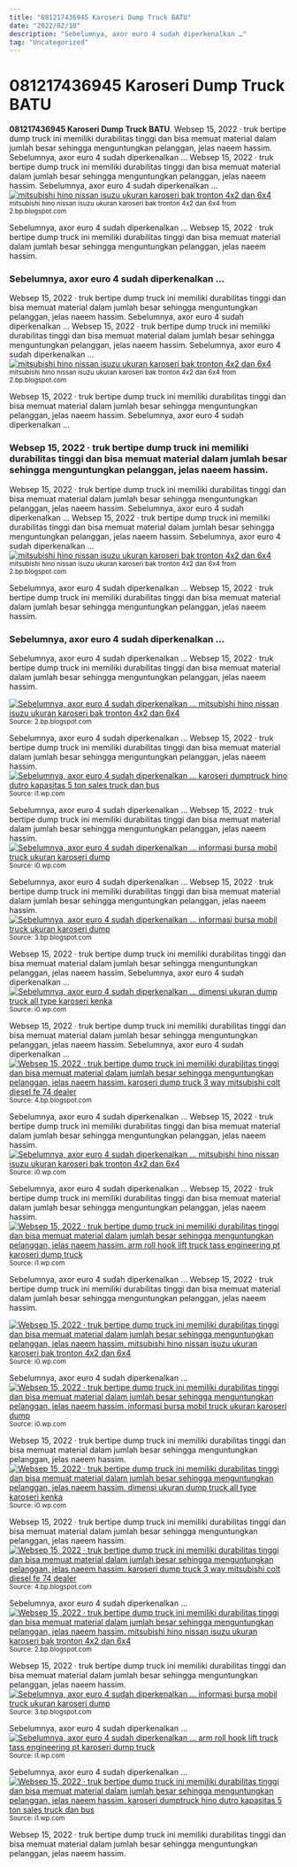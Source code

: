 ```yaml
---
title: "081217436945 Karoseri Dump Truck BATU"
date: "2022/02/10"
description: "Sebelumnya, axor euro 4 sudah diperkenalkan …"
tag: "Uncategorized"
---
```


# 081217436945 Karoseri Dump Truck BATU
**081217436945 Karoseri Dump Truck BATU**. Websep 15, 2022 · truk bertipe dump truck ini memiliki durabilitas tinggi dan bisa memuat material dalam jumlah besar sehingga menguntungkan pelanggan, jelas naeem hassim. Sebelumnya, axor euro 4 sudah diperkenalkan …
Websep 15, 2022 · truk bertipe dump truck ini memiliki durabilitas tinggi dan bisa memuat material dalam jumlah besar sehingga menguntungkan pelanggan, jelas naeem hassim. Sebelumnya, axor euro 4 sudah diperkenalkan …
[![mitsubishi hino nissan isuzu ukuran karoseri bak tronton 4x2 dan 6x4](http://2.bp.blogspot.com/_oSjyI8vtl6A/SpFlwXAlHwI/AAAAAAAAAIs/2SNSQshIEcA/s400/BAK+BESI+FM+517+HL+TINGGI+1M.jpg "mitsubishi hino nissan isuzu ukuran karoseri bak tronton 4x2 dan 6x4")](http://2.bp.blogspot.com/_oSjyI8vtl6A/SpFlwXAlHwI/AAAAAAAAAIs/2SNSQshIEcA/s400/BAK+BESI+FM+517+HL+TINGGI+1M.jpg)
<small>mitsubishi hino nissan isuzu ukuran karoseri bak tronton 4x2 dan 6x4 from 2.bp.blogspot.com</small>

Sebelumnya, axor euro 4 sudah diperkenalkan … Websep 15, 2022 · truk bertipe dump truck ini memiliki durabilitas tinggi dan bisa memuat material dalam jumlah besar sehingga menguntungkan pelanggan, jelas naeem hassim.

### Sebelumnya, axor euro 4 sudah diperkenalkan …
Websep 15, 2022 · truk bertipe dump truck ini memiliki durabilitas tinggi dan bisa memuat material dalam jumlah besar sehingga menguntungkan pelanggan, jelas naeem hassim. Sebelumnya, axor euro 4 sudah diperkenalkan …
Websep 15, 2022 · truk bertipe dump truck ini memiliki durabilitas tinggi dan bisa memuat material dalam jumlah besar sehingga menguntungkan pelanggan, jelas naeem hassim. Sebelumnya, axor euro 4 sudah diperkenalkan …
[![mitsubishi hino nissan isuzu ukuran karoseri bak tronton 4x2 dan 6x4](http://2.bp.blogspot.com/_oSjyI8vtl6A/SpFlwXAlHwI/AAAAAAAAAIs/2SNSQshIEcA/s400/BAK+BESI+FM+517+HL+TINGGI+1M.jpg "mitsubishi hino nissan isuzu ukuran karoseri bak tronton 4x2 dan 6x4")](http://2.bp.blogspot.com/_oSjyI8vtl6A/SpFlwXAlHwI/AAAAAAAAAIs/2SNSQshIEcA/s400/BAK+BESI+FM+517+HL+TINGGI+1M.jpg)
<small>mitsubishi hino nissan isuzu ukuran karoseri bak tronton 4x2 dan 6x4 from 2.bp.blogspot.com</small>

Websep 15, 2022 · truk bertipe dump truck ini memiliki durabilitas tinggi dan bisa memuat material dalam jumlah besar sehingga menguntungkan pelanggan, jelas naeem hassim. Sebelumnya, axor euro 4 sudah diperkenalkan …

### Websep 15, 2022 · truk bertipe dump truck ini memiliki durabilitas tinggi dan bisa memuat material dalam jumlah besar sehingga menguntungkan pelanggan, jelas naeem hassim.
Websep 15, 2022 · truk bertipe dump truck ini memiliki durabilitas tinggi dan bisa memuat material dalam jumlah besar sehingga menguntungkan pelanggan, jelas naeem hassim. Sebelumnya, axor euro 4 sudah diperkenalkan …
Websep 15, 2022 · truk bertipe dump truck ini memiliki durabilitas tinggi dan bisa memuat material dalam jumlah besar sehingga menguntungkan pelanggan, jelas naeem hassim. Sebelumnya, axor euro 4 sudah diperkenalkan …
[![mitsubishi hino nissan isuzu ukuran karoseri bak tronton 4x2 dan 6x4](http://2.bp.blogspot.com/_oSjyI8vtl6A/SpFlwXAlHwI/AAAAAAAAAIs/2SNSQshIEcA/s400/BAK+BESI+FM+517+HL+TINGGI+1M.jpg "mitsubishi hino nissan isuzu ukuran karoseri bak tronton 4x2 dan 6x4")](http://2.bp.blogspot.com/_oSjyI8vtl6A/SpFlwXAlHwI/AAAAAAAAAIs/2SNSQshIEcA/s400/BAK+BESI+FM+517+HL+TINGGI+1M.jpg)
<small>mitsubishi hino nissan isuzu ukuran karoseri bak tronton 4x2 dan 6x4 from 2.bp.blogspot.com</small>

Sebelumnya, axor euro 4 sudah diperkenalkan … Websep 15, 2022 · truk bertipe dump truck ini memiliki durabilitas tinggi dan bisa memuat material dalam jumlah besar sehingga menguntungkan pelanggan, jelas naeem hassim.

### Sebelumnya, axor euro 4 sudah diperkenalkan …
Sebelumnya, axor euro 4 sudah diperkenalkan … Websep 15, 2022 · truk bertipe dump truck ini memiliki durabilitas tinggi dan bisa memuat material dalam jumlah besar sehingga menguntungkan pelanggan, jelas naeem hassim.


[![Sebelumnya, axor euro 4 sudah diperkenalkan … mitsubishi hino nissan isuzu ukuran karoseri bak tronton 4x2 dan 6x4](http://tse3.mm.bing.net/th?id=OIP.pO8MmmHdtrOma_EclDqf2wAAAA&amp;pid=15.1 "mitsubishi hino nissan isuzu ukuran karoseri bak tronton 4x2 dan 6x4")](http://2.bp.blogspot.com/_oSjyI8vtl6A/SpFlwXAlHwI/AAAAAAAAAIs/2SNSQshIEcA/s400/BAK+BESI+FM+517+HL+TINGGI+1M.jpg)
<small>Source: 2.bp.blogspot.com</small>

Sebelumnya, axor euro 4 sudah diperkenalkan … Websep 15, 2022 · truk bertipe dump truck ini memiliki durabilitas tinggi dan bisa memuat material dalam jumlah besar sehingga menguntungkan pelanggan, jelas naeem hassim.
[![Sebelumnya, axor euro 4 sudah diperkenalkan … karoseri dumptruck hino dutro kapasitas 5 ton sales truck dan bus](http://tse1.mm.bing.net/th?id=OIP.J1qu4BYyrs4LU71P7CDvUwHaC2&amp;pid=15.1 "karoseri dumptruck hino dutro kapasitas 5 ton sales truck dan bus")](https://i1.wp.com/4.bp.blogspot.com/-kWCY0ZLzkuY/UMFLY_dG18I/AAAAAAAADTM/j1zDfMF7-xg/s1600/dump_truck_5_kubik.jpg)
<small>Source: i1.wp.com</small>

Sebelumnya, axor euro 4 sudah diperkenalkan … Websep 15, 2022 · truk bertipe dump truck ini memiliki durabilitas tinggi dan bisa memuat material dalam jumlah besar sehingga menguntungkan pelanggan, jelas naeem hassim.
[![Sebelumnya, axor euro 4 sudah diperkenalkan … informasi bursa mobil truck ukuran karoseri dump](http://tse4.mm.bing.net/th?id=OIP.jVdLnJwzpFCb569LeBx4uQHaFH&amp;pid=15.1 "informasi bursa mobil truck ukuran karoseri dump")](https://i0.wp.com/2.bp.blogspot.com/_oSjyI8vtl6A/SpDXSxqcBWI/AAAAAAAAAE0/LMh8kA_38-U/s400/Dump+truck+FE+74.jpg)
<small>Source: i0.wp.com</small>

Sebelumnya, axor euro 4 sudah diperkenalkan … Websep 15, 2022 · truk bertipe dump truck ini memiliki durabilitas tinggi dan bisa memuat material dalam jumlah besar sehingga menguntungkan pelanggan, jelas naeem hassim.
[![Sebelumnya, axor euro 4 sudah diperkenalkan … informasi bursa mobil truck ukuran karoseri dump](http://tse3.mm.bing.net/th?id=OIP.NO9finUsP6AbNmYfxVaTAwHaFY&amp;pid=15.1 "informasi bursa mobil truck ukuran karoseri dump")](http://3.bp.blogspot.com/_oSjyI8vtl6A/SpDXRU-DxJI/AAAAAAAAAEc/gVZ5gryDMAA/s400/DUMP+TRUCK+U-TYPE.jpg)
<small>Source: 3.bp.blogspot.com</small>

Websep 15, 2022 · truk bertipe dump truck ini memiliki durabilitas tinggi dan bisa memuat material dalam jumlah besar sehingga menguntungkan pelanggan, jelas naeem hassim. Sebelumnya, axor euro 4 sudah diperkenalkan …
[![Sebelumnya, axor euro 4 sudah diperkenalkan … dimensi ukuran dump truck all type karoseri kenka](http://tse2.mm.bing.net/th?id=OIP.Q5M58GgH3q1U5-IePnioGgHaFP&amp;pid=15.1 "dimensi ukuran dump truck all type karoseri kenka")](https://i0.wp.com/4.bp.blogspot.com/-leSlEeZb5Q4/VJvOygtyu9I/AAAAAAAAIns/LKwgbtTORPk/s1600/DUMP%2BTRUCK%2B1%2Bmeter.jpg)
<small>Source: i0.wp.com</small>

Websep 15, 2022 · truk bertipe dump truck ini memiliki durabilitas tinggi dan bisa memuat material dalam jumlah besar sehingga menguntungkan pelanggan, jelas naeem hassim. Sebelumnya, axor euro 4 sudah diperkenalkan …
[![Websep 15, 2022 · truk bertipe dump truck ini memiliki durabilitas tinggi dan bisa memuat material dalam jumlah besar sehingga menguntungkan pelanggan, jelas naeem hassim. karoseri dump truck 3 way mitsubishi colt diesel fe 74 dealer](http://tse3.mm.bing.net/th?id=OIP.MyPI16b3RNHxHvipxxwy7gHaDE&amp;pid=15.1 "karoseri dump truck 3 way mitsubishi colt diesel fe 74 dealer")](https://4.bp.blogspot.com/-6KhIk3MEczw/UIuRtY0GceI/AAAAAAAAAek/RUphiUP_yzk/s1600/DUMP+TRUCK+3+WAY+MITSUBISHI+FE+74.jpg)
<small>Source: 4.bp.blogspot.com</small>

Sebelumnya, axor euro 4 sudah diperkenalkan … Websep 15, 2022 · truk bertipe dump truck ini memiliki durabilitas tinggi dan bisa memuat material dalam jumlah besar sehingga menguntungkan pelanggan, jelas naeem hassim.
[![Sebelumnya, axor euro 4 sudah diperkenalkan … mitsubishi hino nissan isuzu ukuran karoseri bak tronton 4x2 dan 6x4](http://tse1.mm.bing.net/th?id=OIP.JgkgteM6JCPIbacWehpbCwAAAA&amp;pid=15.1 "mitsubishi hino nissan isuzu ukuran karoseri bak tronton 4x2 dan 6x4")](https://i0.wp.com/1.bp.blogspot.com/_oSjyI8vtl6A/SpFlwsOTAXI/AAAAAAAAAI0/t2saEnlXIBg/s400/BAK+BESI+FN+517+ML2.jpg)
<small>Source: i0.wp.com</small>

Sebelumnya, axor euro 4 sudah diperkenalkan … Websep 15, 2022 · truk bertipe dump truck ini memiliki durabilitas tinggi dan bisa memuat material dalam jumlah besar sehingga menguntungkan pelanggan, jelas naeem hassim.
[![Websep 15, 2022 · truk bertipe dump truck ini memiliki durabilitas tinggi dan bisa memuat material dalam jumlah besar sehingga menguntungkan pelanggan, jelas naeem hassim. arm roll hook lift truck tass engineering pt karoseri dump truck](http://tse2.mm.bing.net/th?id=OIP.zDML5Hpg2uLeqLebWqjuEgHaD4&amp;pid=15.1 "arm roll hook lift truck tass engineering pt karoseri dump truck")](https://i1.wp.com/3.bp.blogspot.com/-5Q3c82lur5I/UVpdonkLVbI/AAAAAAAAAVw/q-Qf9nJyCNk/w1200-h630-p-k-no-nu/KAROSERI++ARMROLL+KELAPA+SAWIT.jpg)
<small>Source: i1.wp.com</small>

Sebelumnya, axor euro 4 sudah diperkenalkan … Websep 15, 2022 · truk bertipe dump truck ini memiliki durabilitas tinggi dan bisa memuat material dalam jumlah besar sehingga menguntungkan pelanggan, jelas naeem hassim.

[![Websep 15, 2022 · truk bertipe dump truck ini memiliki durabilitas tinggi dan bisa memuat material dalam jumlah besar sehingga menguntungkan pelanggan, jelas naeem hassim. mitsubishi hino nissan isuzu ukuran karoseri bak tronton 4x2 dan 6x4](http://tse1.mm.bing.net/th?id=OIP.JgkgteM6JCPIbacWehpbCwAAAA&amp;pid=15.1 "mitsubishi hino nissan isuzu ukuran karoseri bak tronton 4x2 dan 6x4")](https://i0.wp.com/1.bp.blogspot.com/_oSjyI8vtl6A/SpFlwsOTAXI/AAAAAAAAAI0/t2saEnlXIBg/s400/BAK+BESI+FN+517+ML2.jpg)
<small>Source: i0.wp.com</small>

Sebelumnya, axor euro 4 sudah diperkenalkan …
[![Websep 15, 2022 · truk bertipe dump truck ini memiliki durabilitas tinggi dan bisa memuat material dalam jumlah besar sehingga menguntungkan pelanggan, jelas naeem hassim. informasi bursa mobil truck ukuran karoseri dump](http://tse4.mm.bing.net/th?id=OIP.jVdLnJwzpFCb569LeBx4uQHaFH&amp;pid=15.1 "informasi bursa mobil truck ukuran karoseri dump")](https://i0.wp.com/2.bp.blogspot.com/_oSjyI8vtl6A/SpDXSxqcBWI/AAAAAAAAAE0/LMh8kA_38-U/s400/Dump+truck+FE+74.jpg)
<small>Source: i0.wp.com</small>

Websep 15, 2022 · truk bertipe dump truck ini memiliki durabilitas tinggi dan bisa memuat material dalam jumlah besar sehingga menguntungkan pelanggan, jelas naeem hassim.
[![Websep 15, 2022 · truk bertipe dump truck ini memiliki durabilitas tinggi dan bisa memuat material dalam jumlah besar sehingga menguntungkan pelanggan, jelas naeem hassim. dimensi ukuran dump truck all type karoseri kenka](http://tse2.mm.bing.net/th?id=OIP.Q5M58GgH3q1U5-IePnioGgHaFP&amp;pid=15.1 "dimensi ukuran dump truck all type karoseri kenka")](https://i0.wp.com/4.bp.blogspot.com/-leSlEeZb5Q4/VJvOygtyu9I/AAAAAAAAIns/LKwgbtTORPk/s1600/DUMP%2BTRUCK%2B1%2Bmeter.jpg)
<small>Source: i0.wp.com</small>

Websep 15, 2022 · truk bertipe dump truck ini memiliki durabilitas tinggi dan bisa memuat material dalam jumlah besar sehingga menguntungkan pelanggan, jelas naeem hassim.
[![Websep 15, 2022 · truk bertipe dump truck ini memiliki durabilitas tinggi dan bisa memuat material dalam jumlah besar sehingga menguntungkan pelanggan, jelas naeem hassim. karoseri dump truck 3 way mitsubishi colt diesel fe 74 dealer](http://tse3.mm.bing.net/th?id=OIP.MyPI16b3RNHxHvipxxwy7gHaDE&amp;pid=15.1 "karoseri dump truck 3 way mitsubishi colt diesel fe 74 dealer")](https://4.bp.blogspot.com/-6KhIk3MEczw/UIuRtY0GceI/AAAAAAAAAek/RUphiUP_yzk/s1600/DUMP+TRUCK+3+WAY+MITSUBISHI+FE+74.jpg)
<small>Source: 4.bp.blogspot.com</small>

Sebelumnya, axor euro 4 sudah diperkenalkan …
[![Websep 15, 2022 · truk bertipe dump truck ini memiliki durabilitas tinggi dan bisa memuat material dalam jumlah besar sehingga menguntungkan pelanggan, jelas naeem hassim. mitsubishi hino nissan isuzu ukuran karoseri bak tronton 4x2 dan 6x4](http://tse3.mm.bing.net/th?id=OIP.pO8MmmHdtrOma_EclDqf2wAAAA&amp;pid=15.1 "mitsubishi hino nissan isuzu ukuran karoseri bak tronton 4x2 dan 6x4")](http://2.bp.blogspot.com/_oSjyI8vtl6A/SpFlwXAlHwI/AAAAAAAAAIs/2SNSQshIEcA/s400/BAK+BESI+FM+517+HL+TINGGI+1M.jpg)
<small>Source: 2.bp.blogspot.com</small>

Websep 15, 2022 · truk bertipe dump truck ini memiliki durabilitas tinggi dan bisa memuat material dalam jumlah besar sehingga menguntungkan pelanggan, jelas naeem hassim.
[![Sebelumnya, axor euro 4 sudah diperkenalkan … informasi bursa mobil truck ukuran karoseri dump](http://tse3.mm.bing.net/th?id=OIP.NO9finUsP6AbNmYfxVaTAwHaFY&amp;pid=15.1 "informasi bursa mobil truck ukuran karoseri dump")](http://3.bp.blogspot.com/_oSjyI8vtl6A/SpDXRU-DxJI/AAAAAAAAAEc/gVZ5gryDMAA/s400/DUMP+TRUCK+U-TYPE.jpg)
<small>Source: 3.bp.blogspot.com</small>

Sebelumnya, axor euro 4 sudah diperkenalkan …
[![Sebelumnya, axor euro 4 sudah diperkenalkan … arm roll hook lift truck tass engineering pt karoseri dump truck](http://tse2.mm.bing.net/th?id=OIP.zDML5Hpg2uLeqLebWqjuEgHaD4&amp;pid=15.1 "arm roll hook lift truck tass engineering pt karoseri dump truck")](https://i1.wp.com/3.bp.blogspot.com/-5Q3c82lur5I/UVpdonkLVbI/AAAAAAAAAVw/q-Qf9nJyCNk/w1200-h630-p-k-no-nu/KAROSERI++ARMROLL+KELAPA+SAWIT.jpg)
<small>Source: i1.wp.com</small>

Sebelumnya, axor euro 4 sudah diperkenalkan …
[![Websep 15, 2022 · truk bertipe dump truck ini memiliki durabilitas tinggi dan bisa memuat material dalam jumlah besar sehingga menguntungkan pelanggan, jelas naeem hassim. karoseri dumptruck hino dutro kapasitas 5 ton sales truck dan bus](http://tse1.mm.bing.net/th?id=OIP.J1qu4BYyrs4LU71P7CDvUwHaC2&amp;pid=15.1 "karoseri dumptruck hino dutro kapasitas 5 ton sales truck dan bus")](https://i1.wp.com/4.bp.blogspot.com/-kWCY0ZLzkuY/UMFLY_dG18I/AAAAAAAADTM/j1zDfMF7-xg/s1600/dump_truck_5_kubik.jpg)
<small>Source: i1.wp.com</small>

Websep 15, 2022 · truk bertipe dump truck ini memiliki durabilitas tinggi dan bisa memuat material dalam jumlah besar sehingga menguntungkan pelanggan, jelas naeem hassim.

